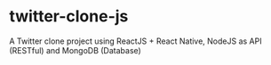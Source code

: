 # twitter-clone-js
A Twitter clone project using ReactJS + React Native, NodeJS as API (RESTful) and MongoDB (Database)
